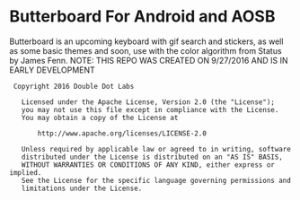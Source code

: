 # Butterboard For Android and AOSB
Butterboard is an upcoming keyboard with gif search and stickers, as well as some basic themes and soon, use with the color algorithm from Status by James Fenn. 
NOTE: THIS REPO WAS CREATED ON 9/27/2016 AND IS IN EARLY DEVELOPMENT

````
 Copyright 2016 Double Dot Labs

   Licensed under the Apache License, Version 2.0 (the "License");
   you may not use this file except in compliance with the License.
   You may obtain a copy of the License at

       http://www.apache.org/licenses/LICENSE-2.0

   Unless required by applicable law or agreed to in writing, software
   distributed under the License is distributed on an "AS IS" BASIS,
   WITHOUT WARRANTIES OR CONDITIONS OF ANY KIND, either express or implied.
   See the License for the specific language governing permissions and
   limitations under the License.
````
